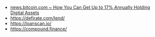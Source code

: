 - [news.bitcoin.com ~ How You Can Get Up to 17% Annually Holding Digital Assets](https://news.bitcoin.com/crypto-earning-vs-savings-accounts-how-you-can-get-up-to-17-annually-holding-digital-assets/)
- https://defirate.com/lend/
- https://loanscan.io/
- https://compound.finance/
